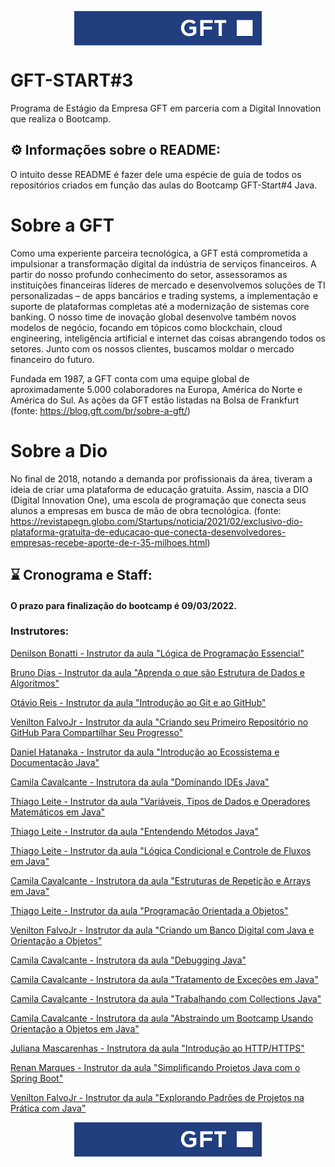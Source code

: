 <p align="center">
  <a href="https://www.gft.com/br/pt/" target="_blank">
    <img align="center" width="300" src="https://github.com/Paulo-Ultra/GFT-START-3/blob/main/GFT%20Logo.png" style="max-width:100%;">
     </a>
</p>

# GFT-START#3
Programa de Estágio da Empresa GFT em parceria com a Digital Innovation que realiza o Bootcamp.

## ⚙️ Informações sobre o README:

O intuito desse README é fazer dele uma espécie de guia de todos os repositórios criados em função das aulas do Bootcamp GFT-Start#4 Java.

# Sobre a GFT

Como uma experiente parceira tecnológica, a GFT está comprometida a impulsionar a transformação digital da indústria de serviços financeiros. A partir do nosso profundo conhecimento do setor, assessoramos as instituições financeiras líderes de mercado e desenvolvemos soluções de TI personalizadas – de apps bancários e trading systems, a implementação e suporte de plataformas completas até a modernização de sistemas core banking. O nosso time de inovação global desenvolve também novos modelos de negócio, focando em tópicos como blockchain, cloud engineering, inteligência artificial e internet das coisas abrangendo todos os setores. Junto com os nossos clientes, buscamos moldar o mercado financeiro do futuro.

Fundada em 1987, a GFT conta com uma equipe global de aproximadamente 5.000 colaboradores na Europa, América do Norte e América do Sul. As ações da GFT estão listadas na Bolsa de Frankfurt (fonte: https://blog.gft.com/br/sobre-a-gft/)

# Sobre a Dio

No final de 2018, notando a demanda por profissionais da área, tiveram a ideia de criar uma plataforma de educação gratuita. Assim, nascia a DIO (Digital Innovation One), uma escola de programação que conecta seus alunos a empresas em busca de mão de obra tecnológica. (fonte: https://revistapegn.globo.com/Startups/noticia/2021/02/exclusivo-dio-plataforma-gratuita-de-educacao-que-conecta-desenvolvedores-empresas-recebe-aporte-de-r-35-milhoes.html)


## :hourglass: Cronograma e  Staff:

#### O prazo para finalização do bootcamp é 09/03/2022.

### Instrutores:
[Denilson Bonatti - Instrutor da aula "Lógica de Programação Essencial"](https://www.linkedin.com/in/denilson-bonatti-54a14529/)

[Bruno Dias - Instrutor da aula "Aprenda o que são Estrutura de Dados e Algoritmos"](https://www.linkedin.com/in/brunodecamposdias/)

[Otávio Reis - Instrutor da aula "Introdução ao Git e ao GitHub"](https://www.linkedin.com/in/operkles/)

[Venilton FalvoJr - Instrutor da aula "Criando seu Primeiro Repositório no GitHub Para Compartilhar Seu Progresso"](https://www.linkedin.com/in/falvojr/)

[Daniel Hatanaka - Instrutor da aula "Introdução ao Ecossistema e Documentação Java"](https://www.linkedin.com/in/hatanakadaniel/)

[Camila Cavalcante - Instrutora da aula "Dominando IDEs Java"](https://www.linkedin.com/in/cami-la/)

[Thiago Leite - Instrutor da aula "Variáveis, Tipos de Dados e Operadores Matemáticos em Java"](https://www.linkedin.com/in/thiago-leite-e-carvalho-1b337b127/)

[Thiago Leite - Instrutor da aula "Entendendo Métodos Java"](https://www.linkedin.com/in/thiago-leite-e-carvalho-1b337b127/)

[Thiago Leite - Instrutor da aula "Lógica Condicional e Controle de Fluxos em Java"](https://www.linkedin.com/in/thiago-leite-e-carvalho-1b337b127/)

[Camila Cavalcante - Instrutora da aula "Estruturas de Repetição e Arrays em Java"](https://www.linkedin.com/in/cami-la/)

[Thiago Leite - Instrutor da aula "Programação Orientada a Objetos"](https://www.linkedin.com/in/thiago-leite-e-carvalho-1b337b127/)

[Venilton FalvoJr - Instrutor da aula "Criando um Banco Digital com Java e Orientação a Objetos"](https://www.linkedin.com/in/falvojr/)

[Camila Cavalcante - Instrutora da aula "Debugging Java"](https://www.linkedin.com/in/cami-la/)

[Camila Cavalcante - Instrutora da aula "Tratamento de Exceções em Java"](https://www.linkedin.com/in/cami-la/)

[Camila Cavalcante - Instrutora da aula "Trabalhando com Collections Java"](https://www.linkedin.com/in/cami-la/)

[Camila Cavalcante - Instrutora da aula "Abstraindo um Bootcamp Usando Orientação a Objetos em Java"](https://www.linkedin.com/in/cami-la/)

[Juliana Mascarenhas - Instrutora da aula "Introdução ao HTTP/HTTPS"](https://www.linkedin.com/in/juliana-mascarenhas-00349426/)

[Renan Marques  - Instrutor da aula "Simplificando Projetos Java com o Spring Boot"](https://www.linkedin.com/in/renan-marques-dev/)

[Venilton FalvoJr - Instrutor da aula "Explorando Padrões de Projetos na Prática com Java"](https://www.linkedin.com/in/falvojr/)

<p align="center">
  <a href="https://www.gft.com/br/pt/" target="_blank">
    <img align="center" width="300" src="https://github.com/Paulo-Ultra/GFT-START-3/blob/main/GFT%20Logo.png" style="max-width:100%;">
     </a>
</p>
